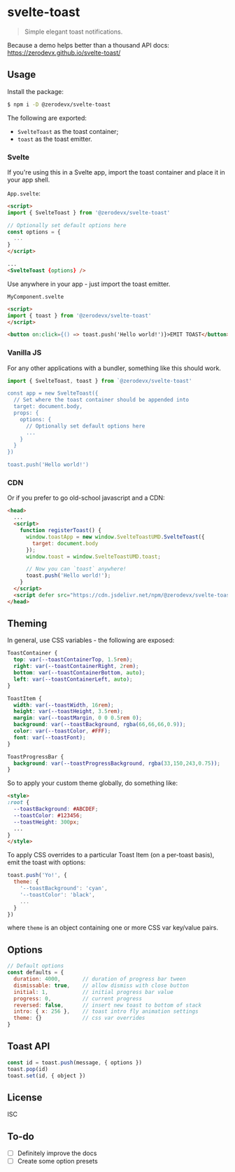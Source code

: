 # svelte-toast

> Simple elegant toast notifications.

Because a demo helps better than a thousand API docs: https://zerodevx.github.io/svelte-toast/

## Usage

Install the package:

```bash
$ npm i -D @zerodevx/svelte-toast
```

The following are exported:

*  `SvelteToast` as the toast container;
*  `toast` as the toast emitter.

### Svelte

If you're using this in a Svelte app, import the toast container and place it in your app shell.

`App.svelte`:

```html
<script>
import { SvelteToast } from '@zerodevx/svelte-toast'

// Optionally set default options here
const options = {
  ...
}
</script>

...
<SvelteToast {options} />

```

Use anywhere in your app - just import the toast emitter.

`MyComponent.svelte`

```html
<script>
import { toast } from '@zerodevx/svelte-toast'
</script>

<button on:click={() => toast.push('Hello world!')}>EMIT TOAST</button>
```

### Vanilla JS

For any other applications with a bundler, something like this should work.

```js
import { SvelteToast, toast } from `@zerodevx/svelte-toast'

const app = new SvelteToast({
  // Set where the toast container should be appended into
  target: document.body,
  props: {
    options: {
      // Optionally set default options here
      ...
    }
  }
})

toast.push('Hello world!')
```

### CDN

Or if you prefer to go old-school javascript and a CDN:

```html
<head>
  ...
  <script>
    function registerToast() {
      window.toastApp = new window.SvelteToastUMD.SvelteToast({
        target: document.body
      });
      window.toast = window.SvelteToastUMD.toast;

      // Now you can `toast` anywhere!
      toast.push('Hello world!');
    }
  </script>
  <script defer src="https://cdn.jsdelivr.net/npm/@zerodevx/svelte-toast@0" onload="registerToast()"></script>
</head>
```


## Theming

In general, use CSS variables - the following are exposed:

```css
ToastContainer {
  top: var(--toastContainerTop, 1.5rem);
  right: var(--toastContainerRight, 2rem);
  bottom: var(--toastContainerBottom, auto);
  left: var(--toastContainerLeft, auto);
}

ToastItem {
  width: var(--toastWidth, 16rem);
  height: var(--toastHeight, 3.5rem);
  margin: var(--toastMargin, 0 0 0.5rem 0);
  background: var(--toastBackground, rgba(66,66,66,0.9));
  color: var(--toastColor, #FFF);
  font: var(--toastFont);
}

ToastProgressBar {
  background: var(--toastProgressBackground, rgba(33,150,243,0.75));
}
```

So to apply your custom theme globally, do something like:

```html
<style>
:root {
  --toastBackground: #ABCDEF;
  --toastColor: #123456;
  --toastHeight: 300px;
  ...
}
</style>
```

To apply CSS overrides to a particular Toast Item (on a per-toast basis), emit the toast with options:

```js
toast.push('Yo!', {
  theme: {
    '--toastBackground': 'cyan',
    '--toastColor': 'black',
    ...
  }
})
```

where `theme` is an object containing one or more CSS var key/value pairs.

## Options

```js
// Default options
const defaults = {
  duration: 4000,       // duration of progress bar tween
  dismissable: true,    // allow dismiss with close button
  initial: 1,           // initial progress bar value
  progress: 0,          // current progress
  reversed: false,      // insert new toast to bottom of stack
  intro: { x: 256 },    // toast intro fly animation settings
  theme: {}             // css var overrides
}
```

## Toast API

```js
const id = toast.push(message, { options })
toast.pop(id)
toast.set(id, { object })
```

## License

ISC

## To-do

- [ ] Definitely improve the docs
- [ ] Create some option presets
